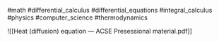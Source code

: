 #math #differential_calculus #differential_equations #integral_calculus #physics #computer_science #thermodynamics

![[Heat (diffusion) equation — ACSE Presessional material.pdf]]